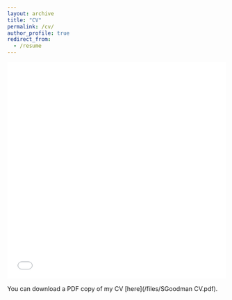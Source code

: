 ```yaml
---
layout: archive
title: "CV"
permalink: /cv/
author_profile: true
redirect_from:
  - /resume
---
```


<iframe src="/files/SGoodman CV.pdf" width="100%" height="500" frameborder="no" border="0" marginwidth="0" marginheight="0"></iframe>

You can download a PDF copy of my CV [here](/files/SGoodman CV.pdf).
